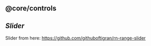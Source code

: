 ## @core/controls

## ***Slider***

Slider from here: https://github.com/githuboftigran/rn-range-slider
